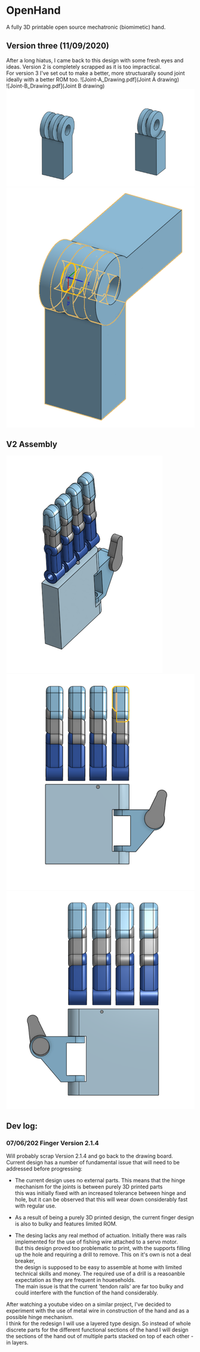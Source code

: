 # OpenHand
A fully 3D printable open source mechatronic (biomimetic) hand.

 
## Version three (11/09/2020)
After a long hiatus, I came back to this design with some fresh eyes and ideas. Version 2 is completely scrapped as it is too impractical.  
For version 3 I've set out to make a better, more structuarally sound joint ideally with a better ROM too.
![Joint-A_Drawing.pdf](Joint A drawing)  
![Joint-B_Drawing.pdf](Joint B drawing)  
![V3 joint components](newJointIndividual.png)  
![V3 Joint assembly](newJoint.png)


## V2 Assembly

![V2 assembly](V2-hand-assembly1.png)  
![V2 assembly](V2-hand-assembly2.png)  
![V2 assembly](V2-hand-assembly3.png)


## Dev log: 

### 07/06/202 Finger Version 2.1.4 
Will probably scrap Version 2.1.4 and go back to the drawing board.  
Current design has a number of fundamental issue that will need to be addressed before progressing:  

- The current design uses no external parts. This means that the hinge mechanism for the joints is between purely 3D printed parts  
this was initially fixed with an increased tolerance between hinge and hole, but it can be observed that this will wear down considerably fast with regular use.  

- As a result of being a purely 3D printed design, the current finger design is also to bulky and features limited ROM.

- The desing lacks any real method of actuation. Initially there was rails implemented for the use of fishing wire attached to a servo motor.  
But this design proved too problematic to print, with the supports filling up the hole and requiring a drill to remove. This on it's own is not a deal breaker,   
the design is supposed to be easy to assemble at home with limited technical skills and money. The required use of a drill is a reasoanble expectation as they are frequent in houeseholds.  
The main issue is that the current 'tendon rails' are far too bulky and could interfere with the function of the hand considerably.

After watching a youtube video on a similar project, I've decided to experiment with the use of metal wire in construction of the hand and as a possible hinge mechanism.  
I think for the redesign I will use a layered type design. So instead of whole discrete parts for the different functional sections of the hand I will design the sections of the hand out of multiple parts stacked on top of each other - in layers.  
